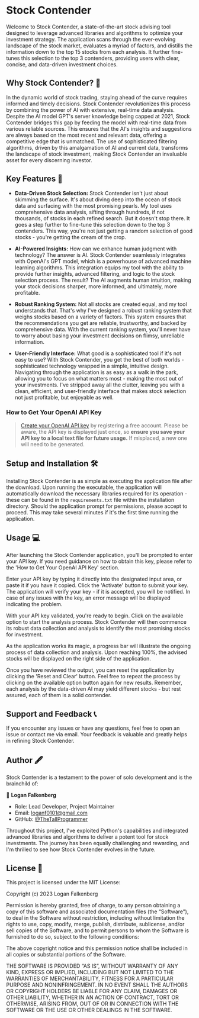 # Stock Contender 

Welcome to Stock Contender, a state-of-the-art stock advising tool designed to leverage advanced libraries and algorithms to optimize your investment strategy. The application scans through the ever-evolving landscape of the stock market, evaluates a myriad of factors, and distills the information down to the top 15 stocks from each analysis. It further fine-tunes this selection to the top 3 contenders, providing users with clear, concise, and data-driven investment choices. 

## Why Stock Contender? 🎯

In the dynamic world of stock trading, staying ahead of the curve requires informed and timely decisions. Stock Contender revolutionizes this process by combining the power of AI with extensive, real-time data analysis. Despite the AI model GPT's server knowledge being capped at 2021, Stock Contender bridges this gap by feeding the model with real-time data from various reliable sources. This ensures that the AI's insights and suggestions are always based on the most recent and relevant data, offering a competitive edge that is unmatched. The use of sophisticated filtering algorithms, driven by this amalgamation of AI and current data, transforms the landscape of stock investment, making Stock Contender an invaluable asset for every discerning investor.

## Key Features 🎉

- **Data-Driven Stock Selection:** Stock Contender isn't just about skimming the surface. It's about diving deep into the ocean of stock data and surfacing with the most promising pearls. My tool uses comprehensive data analysis, sifting through hundreds, if not thousands, of stocks in each refined search. But it doesn't stop there. It goes a step further to fine-tune this selection down to the top 3 contenders. This way, you're not just getting a random selection of good stocks - you're getting the cream of the crop.

- **AI-Powered Insights:** How can we enhance human judgment with technology? The answer is AI. Stock Contender seamlessly integrates with OpenAI's GPT model, which is a powerhouse of advanced machine learning algorithms. This integration equips my tool with the ability to provide further insights, advanced filtering, and logic to the stock selection process. The result? The AI augments human intuition, making your stock decisions sharper, more informed, and ultimately, more profitable.

- **Robust Ranking System:** Not all stocks are created equal, and my tool understands that. That's why I've designed a robust ranking system that weighs stocks based on a variety of factors. This system ensures that the recommendations you get are reliable, trustworthy, and backed by comprehensive data. With the current ranking system, you'll never have to worry about basing your investment decisions on flimsy, unreliable information.

- **User-Friendly Interface:** What good is a sophisticated tool if it's not easy to use? With Stock Contender, you get the best of both worlds - sophisticated technology wrapped in a simple, intuitive design. Navigating through the application is as easy as a walk in the park, allowing you to focus on what matters most - making the most out of your investments. I've stripped away all the clutter, leaving you with a clean, efficient, and user-friendly interface that makes stock selection not just profitable, but enjoyable as well.

### How to Get Your OpenAI API Key

>[Create your OpenAI API key](https://platform.openai.com/account/api-keys) by registering a free account. Please be aware, the API key is displayed just once, so **ensure you save your API key to a local text file for future usage.** If misplaced, a new one will need to be generated.

## Setup and Installation 🛠️

Installing Stock Contender is as simple as executing the application file after the download. Upon running the executable, the application will automatically download the necessary libraries required for its operation - these can be found in the `requirements.txt` file within the installation directory. Should the application prompt for permissions, please accept to proceed. This may take several minutes if it's the first time running the application.

## Usage 💻

After launching the Stock Contender application, you'll be prompted to enter your API key. If you need guidance on how to obtain this key, please refer to the 'How to Get Your OpenAI API Key' section.

Enter your API key by typing it directly into the designated input area, or paste it if you have it copied. Click the 'Activate' button to submit your key. The application will verify your key - if it is accepted, you will be notified. In case of any issues with the key, an error message will be displayed indicating the problem.

With your API key validated, you're ready to begin. Click on the available option to start the analysis process. Stock Contender will then commence its robust data collection and analysis to identify the most promising stocks for investment. 

As the application works its magic, a progress bar will illustrate the ongoing process of data collection and analysis. Upon reaching 100%, the advised stocks will be displayed on the right side of the application. 

Once you have reviewed the output, you can reset the application by clicking the 'Reset and Clear' button. Feel free to repeat the process by clicking on the available option button again for new results. Remember, each analysis by the data-driven AI may yield different stocks - but rest assured, each of them is a solid contender.

## Support and Feedback 📞

If you encounter any issues or have any questions, feel free to open an issue or contact me via email. Your feedback is valuable and greatly helps in refining Stock Contender.

## Author 🖋️

Stock Contender is a testament to the power of solo development and is the brainchild of:

👤 **Logan Falkenberg**

- Role: Lead Developer, Project Maintainer
- Email: [loganf0101@gmail.com](mailto:loganf0101@gmail.com)
- GitHub: [@TheTallProgrammer](https://github.com/TheTallProgrammer)

Throughout this project, I've exploited Python's capabilities and integrated advanced libraries and algorithms to deliver a potent tool for stock investments. The journey has been equally challenging and rewarding, and I'm thrilled to see how Stock Contender evolves in the future.

## License 📄

This project is licensed under the MIT License:

Copyright (c) 2023 Logan Falkenberg

Permission is hereby granted, free of charge, to any person obtaining a copy of this software and associated documentation files (the “Software”), to deal in the Software without restriction, including without limitation the rights to use, copy, modify, merge, publish, distribute, sublicense, and/or sell copies of the Software, and to permit persons to whom the Software is furnished to do so, subject to the following conditions:

The above copyright notice and this permission notice shall be included in all copies or substantial portions of the Software.

THE SOFTWARE IS PROVIDED “AS IS”, WITHOUT WARRANTY OF ANY KIND, EXPRESS OR IMPLIED, INCLUDING BUT NOT LIMITED TO THE WARRANTIES OF MERCHANTABILITY, FITNESS FOR A PARTICULAR PURPOSE AND NONINFRINGEMENT. IN NO EVENT SHALL THE AUTHORS OR COPYRIGHT HOLDERS BE LIABLE FOR ANY CLAIM, DAMAGES OR OTHER LIABILITY, WHETHER IN AN ACTION OF CONTRACT, TORT OR OTHERWISE, ARISING FROM, OUT OF OR IN CONNECTION WITH THE SOFTWARE OR THE USE OR OTHER DEALINGS IN THE SOFTWARE.
